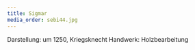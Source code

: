 ```yaml
---
title: Sigmar
media_order: sebi44.jpg
---
```


Darstellung: um 1250, Kriegsknecht
Handwerk: Holzbearbeitung